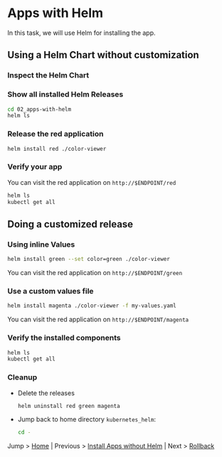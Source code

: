 # Apps with Helm

In this task, we will use Helm for installing the app.

## Using a Helm Chart without customization

### Inspect the Helm Chart

### Show all installed Helm Releases

```bash
cd 02_apps-with-helm
helm ls
```

### Release the red application

```bash
helm install red ./color-viewer
```

### Verify your app

You can visit the red application on `http://$ENDPOINT/red`

```bash
helm ls
kubectl get all
```

## Doing a customized release

### Using inline Values

```bash
helm install green --set color=green ./color-viewer
```

You can visit the red application on `http://$ENDPOINT/green`


### Use a custom values file

```bash
helm install magenta ./color-viewer -f my-values.yaml 
```

You can visit the red application on `http://$ENDPOINT/magenta`

### Verify the installed components

```bash
helm ls
kubectl get all
```

### Cleanup
* Delete the releases
  ```bash
  helm uninstall red green magenta
  ```
* Jump back to home directory `kubernetes_helm`:
  ```bash
  cd -
  ```
  
Jump > [Home](../README.md) | Previous > [Install Apps without Helm](../01_apps-without-helm/README.md) | Next > [Rollback](../03_rollback/README.md)